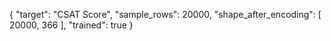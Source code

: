 {
  "target": "CSAT Score",
  "sample_rows": 20000,
  "shape_after_encoding": [
    20000,
    366
  ],
  "trained": true
}
